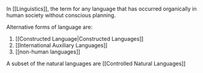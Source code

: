 In [[Linguistics]], the term for any language that has occurred organically in human society without conscious planning. 

Alternative forms of language are: 
1. [[Constructed Language|Constructed Languages]]
2. [[International Auxiliary Languages]]
3. [[non-human languages]] 

A subset of the natural languages are [[Controlled Natural Languages]]